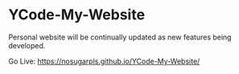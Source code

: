 # YCode-My-Website
Personal website will be continually updated as new features being developed.

Go Live: https://nosugarpls.github.io/YCode-My-Website/
